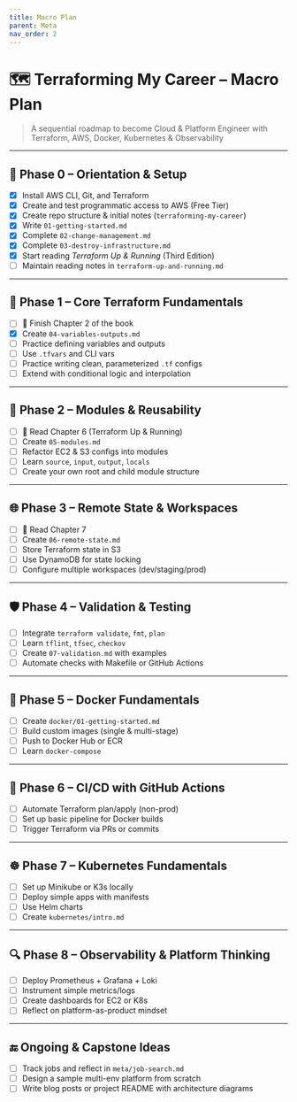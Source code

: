 ```yaml
---
title: Macro Plan
parent: Meta
nav_order: 2
---
```


# 🗺️ Terraforming My Career – Macro Plan

> A sequential roadmap to become Cloud & Platform Engineer with Terraform, AWS, Docker, Kubernetes & Observability

---

## 🌱 Phase 0 – Orientation & Setup

- [x] Install AWS CLI, Git, and Terraform
- [x] Create and test programmatic access to AWS (Free Tier)
- [x] Create repo structure & initial notes (`terraforming-my-career`)
- [x] Write `01-getting-started.md`
- [x] Complete `02-change-management.md`
- [x] Complete `03-destroy-infrastructure.md`
- [x] Start reading *Terraform Up & Running* (Third Edition)
- [ ] Maintain reading notes in `terraform-up-and-running.md`

---

## 🧱 Phase 1 – Core Terraform Fundamentals

- [ ] 📘 Finish Chapter 2 of the book
- [x] Create `04-variables-outputs.md`
- [ ] Practice defining variables and outputs
- [ ] Use `.tfvars` and CLI vars
- [ ] Practice writing clean, parameterized `.tf` configs
- [ ] Extend with conditional logic and interpolation

---

## 🧰 Phase 2 – Modules & Reusability

- [ ] 📘 Read Chapter 6 (Terraform Up & Running)
- [ ] Create `05-modules.md`
- [ ] Refactor EC2 & S3 configs into modules
- [ ] Learn `source`, `input`, `output`, `locals`
- [ ] Create your own root and child module structure

---

## 🌐 Phase 3 – Remote State & Workspaces

- [ ] 📘 Read Chapter 7
- [ ] Create `06-remote-state.md`
- [ ] Store Terraform state in S3
- [ ] Use DynamoDB for state locking
- [ ] Configure multiple workspaces (dev/staging/prod)

---

## 🛡️ Phase 4 – Validation & Testing

- [ ] Integrate `terraform validate`, `fmt`, `plan`
- [ ] Learn `tflint`, `tfsec`, `checkov`
- [ ] Create `07-validation.md` with examples
- [ ] Automate checks with Makefile or GitHub Actions

---

## 🐳 Phase 5 – Docker Fundamentals

- [ ] Create `docker/01-getting-started.md`
- [ ] Build custom images (single & multi-stage)
- [ ] Push to Docker Hub or ECR
- [ ] Learn `docker-compose`

---

## 🔄 Phase 6 – CI/CD with GitHub Actions

- [ ] Automate Terraform plan/apply (non-prod)
- [ ] Set up basic pipeline for Docker builds
- [ ] Trigger Terraform via PRs or commits

---

## ☸️ Phase 7 – Kubernetes Fundamentals

- [ ] Set up Minikube or K3s locally
- [ ] Deploy simple apps with manifests
- [ ] Use Helm charts
- [ ] Create `kubernetes/intro.md`

---

## 🔍 Phase 8 – Observability & Platform Thinking

- [ ] Deploy Prometheus + Grafana + Loki
- [ ] Instrument simple metrics/logs
- [ ] Create dashboards for EC2 or K8s
- [ ] Reflect on platform-as-product mindset

---

## 🔚 Ongoing & Capstone Ideas

- [ ] Track jobs and reflect in `meta/job-search.md`
- [ ] Design a sample multi-env platform from scratch
- [ ] Write blog posts or project README with architecture diagrams
